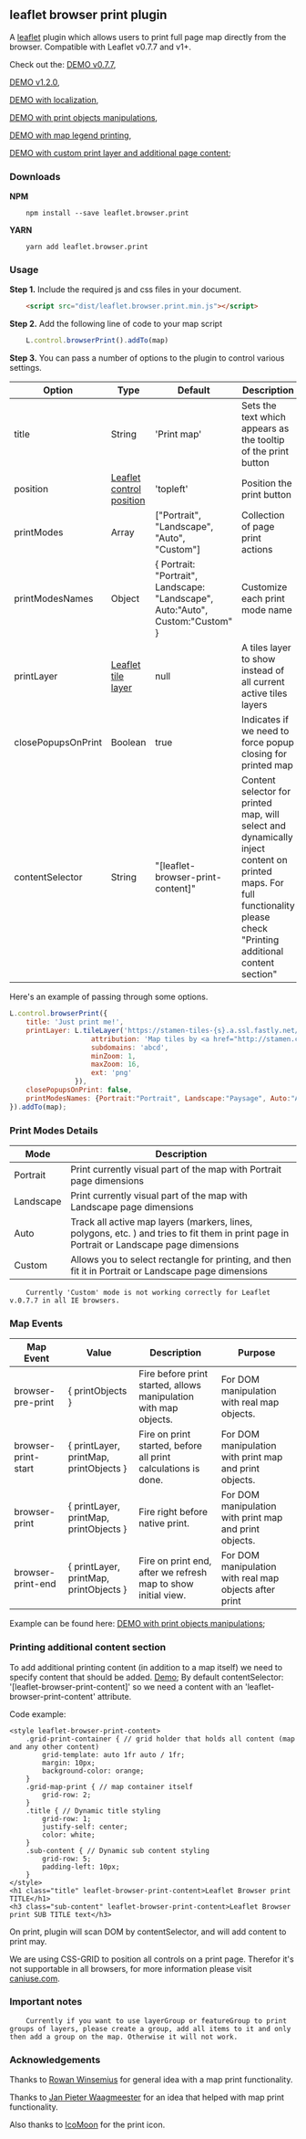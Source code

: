 ## leaflet browser print plugin

A [leaflet](http://www.leafletjs.com) plugin which allows users to print full page map directly from the browser. Compatible with Leaflet v0.7.7 and v1+.

Check out the:
[DEMO v0.7.7](https://igor-vladyka.github.io/leaflet.browser.print/examples/v0.7.7.html),

[DEMO v1.2.0](https://igor-vladyka.github.io/leaflet.browser.print/examples/v1.2.0.html),

[DEMO with localization](https://igor-vladyka.github.io/leaflet.browser.print/examples/localization_v1.2.0.html),

[DEMO with print objects manipulations](https://igor-vladyka.github.io/leaflet.browser.print/examples/manipulations_v1.2.0.html),

[DEMO with map legend printing](https://igor-vladyka.github.io/leaflet.browser.print/examples/print-with-legend_v1.2.0.html),

[DEMO with custom print layer and additional page content](https://igor-vladyka.github.io/leaflet.browser.print/);

### Downloads
**NPM**
````
	npm install --save leaflet.browser.print
````

**YARN**
````
	yarn add leaflet.browser.print
````

### Usage
**Step 1.** Include the required js and css files in your document.

```html
	<script src="dist/leaflet.browser.print.min.js"></script>
```

**Step 2.** Add the following line of code to your map script

``` js
	L.control.browserPrint().addTo(map)
```

**Step 3.**
You can pass a number of options to the plugin to control various settings.

| Option        | Type         | Default      | Description   |
| ------------- |--------------|--------------|---------------|
| title         | String       | 'Print map'  | Sets the text which appears as the tooltip of the print button |
| position      | [Leaflet control position](http://leafletjs.com/reference-0.7.7.html#control-position) | 'topleft' | Position the print button |
| printModes    | Array        | ["Portrait", "Landscape", "Auto", "Custom"] | Collection of page print actions |
| printModesNames | Object | { Portrait: "Portrait", Landscape: "Landscape", Auto:"Auto", Custom:"Custom" } | Customize each print mode name |
| printLayer    | [Leaflet tile layer](http://leafletjs.com/reference-0.7.7.html#tilelayer) | null | A tiles layer to show instead of all current active tiles layers |
| closePopupsOnPrint | Boolean | true | Indicates if we need to force popup closing for printed map |
| contentSelector | String | "[leaflet-browser-print-content]" | Content selector for printed map, will select and dynamically inject content on printed maps. For full functionality please check "Printing additional content section" |

Here's an example of passing through some options.
``` js
L.control.browserPrint({
	title: 'Just print me!',
	printLayer: L.tileLayer('https://stamen-tiles-{s}.a.ssl.fastly.net/watercolor/{z}/{x}/{y}.{ext}', {
					attribution: 'Map tiles by <a href="http://stamen.com">Stamen Design</a>, <a href="http://creativecommons.org/licenses/by/3.0">CC BY 3.0</a> &mdash; Map data &copy; <a href="http://www.openstreetmap.org/copyright">OpenStreetMap</a>',
					subdomains: 'abcd',
					minZoom: 1,
					maxZoom: 16,
					ext: 'png'
				}),
	closePopupsOnPrint: false,      
	printModesNames: {Portrait:"Portrait", Landscape:"Paysage", Auto:"Auto", Custom:"Séléctionnez la zone"}
}).addTo(map);
```

### Print Modes Details

| Mode          | Description    |
| ------------- | -------------- |
| Portrait      | Print currently visual part of the map with Portrait page dimensions |
| Landscape     | Print currently visual part of the map with Landscape page dimensions |
| Auto          | Track all active map layers (markers, lines, polygons, etc. ) and tries to fit them in print page in Portrait or Landscape page dimensions |
| Custom        | Allows you to select rectangle for printing, and then fit it in Portrait or Landscape page dimensions |

````
	Currently 'Custom' mode is not working correctly for Leaflet v.0.7.7 in all IE browsers.
````

### Map Events

| Map Event           | Value           		 			   | Description 													 | Purpose |
| ------------------- | -------------------------------------- | --------------------------------------------------------------- | ------- |
| browser-pre-print   | { printObjects } 		 			   | Fire before print started, allows manipulation with map objects.| For DOM manipulation with real map objects. |
| browser-print-start | { printLayer, printMap, printObjects } | Fire on print started, before all print calculations is done.   | For DOM manipulation with print map and print objects. |
| browser-print       | { printLayer, printMap, printObjects } | Fire right before native print. 								 | For DOM manipulation with print map and print objects. |
| browser-print-end   | { printLayer, printMap, printObjects } | Fire on print end, after we refresh map to show initial view.   | For DOM manipulation with real map objects after print |

Example can be found here: [DEMO with print objects manipulations](https://igor-vladyka.github.io/leaflet.browser.print/examples/manipulations_v1.2.0.html);

### Printing additional content section

To add additional printing content (in addition to a map itself) we need to specify content that should be added. [Demo](https://igor-vladyka.github.io/leaflet.browser.print/);
By default contentSelector: '[leaflet-browser-print-content]' so we need a content with an 'leaflet-browser-print-content' attribute.

Code example:

````
<style leaflet-browser-print-content>
	.grid-print-container { // grid holder that holds all content (map and any other content)
		grid-template: auto 1fr auto / 1fr; 
		margin: 10px;
		background-color: orange;
	}
	.grid-map-print { // map container itself
		grid-row: 2; 
	}
	.title { // Dynamic title styling
		grid-row: 1;
		justify-self: center;
		color: white;
	}
	.sub-content { // Dynamic sub content styling
		grid-row: 5;
		padding-left: 10px;
	}
</style>
<h1 class="title" leaflet-browser-print-content>Leaflet Browser print TITLE</h1>
<h3 class="sub-content" leaflet-browser-print-content>Leaflet Browser print SUB TITLE text</h3>
````

On print, plugin will scan DOM by contentSelector, and will add content to print may.

We are using CSS-GRID to position all controls on a print page. Therefor it's not supportable in all browsers, for more information please visit [caniuse.com](https://caniuse.com/#feat=css-grid).

### Important notes
````
	Currently if you want to use layerGroup or featureGroup to print groups of layers, please create a group, add all items to it and only then add a group on the map. Otherwise it will not work.
````

### Acknowledgements
Thanks to [Rowan Winsemius](https://github.com/rowanwins/leaflet-easyPrint) for general idea with a map print functionality.

Thanks to [Jan Pieter Waagmeester](https://github.com/jieter/leaflet-clonelayer) for an idea that helped with map print functionality.

Also thanks to [IcoMoon](http://icomoon.io/) for the print icon.
